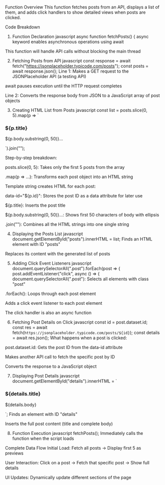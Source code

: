 Function Overview
This function fetches posts from an API, displays a list of them, and adds click handlers to show detailed views when posts are clicked.

Code Breakdown
1. Function Declaration
javascript
async function fetchPosts() {
async keyword enables asynchronous operations using await

This function will handle API calls without blocking the main thread

2. Fetching Posts from API
javascript
const response = await fetch("https://jsonplaceholder.typicode.com/posts");
const posts = await response.json();
Line 1: Makes a GET request to the JSONPlaceholder API (a testing API)

await pauses execution until the HTTP request completes

Line 2: Converts the response body from JSON to a JavaScript array of post objects

3. Creating HTML List from Posts
javascript
const list = posts.slice(0, 5).map(p => `
  <div class="post" data-id="${p.id}">
    <h3>${p.title}</h3>
    <p>${p.body.substring(0, 50)}...</p>
  </div>
`).join("");


Step-by-step breakdown:

posts.slice(0, 5): Takes only the first 5 posts from the array

.map(p => ...): Transforms each post object into an HTML string

Template string creates HTML for each post:

data-id="${p.id}": Stores the post ID as a data attribute for later use

${p.title}: Inserts the post title

${p.body.substring(0, 50)}...: Shows first 50 characters of body with ellipsis

.join(""): Combines all the HTML strings into one single string

4. Displaying the Posts List
javascript
document.getElementById("posts").innerHTML = list;
Finds an HTML element with ID "posts"

Replaces its content with the generated list of posts

5. Adding Click Event Listeners
javascript
document.querySelectorAll(".post").forEach(post => {
  post.addEventListener("click", async () => {
document.querySelectorAll(".post"): Selects all elements with class "post"

.forEach(): Loops through each post element

Adds a click event listener to each post element

The click handler is also an async function

6. Fetching Post Details on Click
javascript
const id = post.dataset.id;
const res = await fetch(`https://jsonplaceholder.typicode.com/posts/${id}`);
const details = await res.json();
What happens when a post is clicked:

post.dataset.id: Gets the post ID from the data-id attribute

Makes another API call to fetch the specific post by ID

Converts the response to a JavaScript object

7. Displaying Post Details
javascript
document.getElementById("details").innerHTML = `
  <div class="details">
    <h3>${details.title}</h3>
    <p>${details.body}</p>
  </div>
`;
Finds an element with ID "details"

Inserts the full post content (title and complete body)

8. Function Execution
javascript
fetchPosts();
Immediately calls the function when the script loads

Complete Data Flow
Initial Load: Fetch all posts → Display first 5 as previews

User Interaction: Click on a post → Fetch that specific post → Show full details

UI Updates: Dynamically update different sections of the page